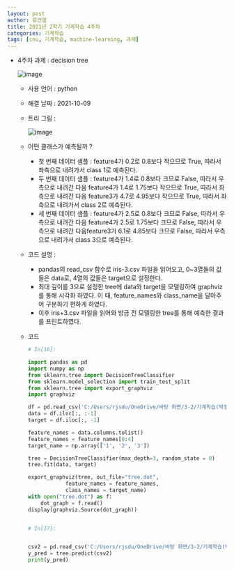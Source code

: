 ```yaml
---
layout: post
author: 류건열
title: 2021년 2학기 기계학습 4주차
categories: 기계학습
tags: [cnu, 기계학습, machine-learning, 과제]
---
```


- 4주차 과제 : decision tree

  ![image](https://user-images.githubusercontent.com/34560965/136653762-6f27003b-3c22-41c3-8ad2-7b176d34e5bb.png)

  - 사용 언어 : python
  - 해결 날짜 : 2021-10-09

  - 트리 그림 :

    ![image](https://user-images.githubusercontent.com/34560965/136653745-7e241dd2-c16d-4186-b903-f275c11b523b.png)

  - 어떤 클래스가 예측될까 ?

    - 첫 번째 데이터 샘플 : feature4가 0.2로 0.8보다 작으므로 True, 따라서 좌측으로 내려가서 class 1로 예측된다.
    - 두 번째 데이터 샘플 : feature4가 1.4로 0.8보다 크므로 False, 따라서 우측으로 내려간 다음 feature4가 1.4로 1.75보다 작으므로 True, 따라서 좌측으로 내려간 다음 feature3가 4.7로 4.95보다 작으므로 True, 따라서 좌측으로 내려가서 class 2로 예측된다.
    - 세 번째 데이터 샘플 : feature4가 2.5로 0.8보다 크므로 False, 따라서 우측으로 내려간 다음 feature4가 2.5로 1.75보다 크므로 False, 따라서 우측으로 내려간 다음feature3가 6.1로 4.85보다 크므로 False, 따라서 우측으로 내려가서 class 3으로 예측된다.

  - 코드 설명 :

    - pandas의 read_csv 함수로 iris-3.csv 파일을 읽어오고, 0~3열들의 값들은 data로, 4열의 값들은 target으로 설정한다.
    - 최대 깊이를 3으로 설정한 tree에 data와 target을 모델링하여 graphviz를 통해 시각화 하였다. 이 때, feature_names와 class_name을 달아주어 구분하기 편하게 하였다.
    - 이후 iris+3.csv 파일을 읽어와 방금 전 모델링한 tree를 통해 예측한 결과를 프린트하였다.

  - 코드

    ```python
    # In[16]:

    import pandas as pd
    import numpy as np
    from sklearn.tree import DecisionTreeClassifier
    from sklearn.model_selection import train_test_split
    from sklearn.tree import export_graphviz
    import graphviz

    df = pd.read_csv('C:/Users/rjsdu/OneDrive/바탕 화면/3-2/기계학습(박정희 교수님)/과제/4주차/iris-3.csv')
    data = df.iloc[:, :-1]
    target = df.iloc[:, -1]

    feature_names = data.columns.tolist()
    feature_names = feature_names[0:4]
    target_name = np.array(['1', '2', '3'])

    tree = DecisionTreeClassifier(max_depth=3, random_state = 0)
    tree.fit(data, target)

    export_graphviz(tree, out_file="tree.dot",
                feature_names = feature_names,
                class_names = target_name)
    with open("tree.dot") as f:
        dot_graph = f.read()
    display(graphviz.Source(dot_graph))


    # In[17]:


    csv2 = pd.read_csv('C:/Users/rjsdu/OneDrive/바탕 화면/3-2/기계학습(박정희 교수님)/과제/4주차/iris+3.csv')
    y_pred = tree.predict(csv2)
    print(y_pred)
    ```
